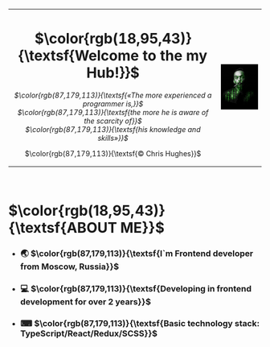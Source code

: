 <div id="header" align = "center">
    <table>
        <td align = "center">
            <h1 color = "green" >
                $\color{rgb(18,95,43)}{\textsf{Welcome to the my Hub!}}$
            </h1>
            <p><i>$\color{rgb(87,179,113)}{\textsf{«The more experienced a programmer is,}}$<br>$\color{rgb(87,179,113)}{\textsf{the more he is aware of the scarcity of}}$<br>$\color{rgb(87,179,113)}{\textsf{his knowledge and skills»}}$</i></p>
            <p>$\color{rgb(87,179,113)}{\textsf{© Chris Hughes}}$</p>
        </td>
        <td>
            <img src="./assets/main.gif" width="400"/>
        </td>
    </table>
</div>
<br/>
<div id = "aboutMe">
    <h1>$\color{rgb(18,95,43)}{\textsf{ABOUT ME}}$</h1>
    <ul>
        <li>
            <h3>🌏 $\color{rgb(87,179,113)}{\textsf{I`m Frontend developer from Moscow, Russia}}$</h3>
        </li>
        <li>
            <h3>💻 $\color{rgb(87,179,113)}{\textsf{Developing in frontend development for over 2 years}}$</h3>
        </li>
        <li>
            <h3>⌨ $\color{rgb(87,179,113)}{\textsf{Basic technology stack: TypeScript/React/Redux/SCSS}}$</h3>
        </li>
    </ul>
</div>
